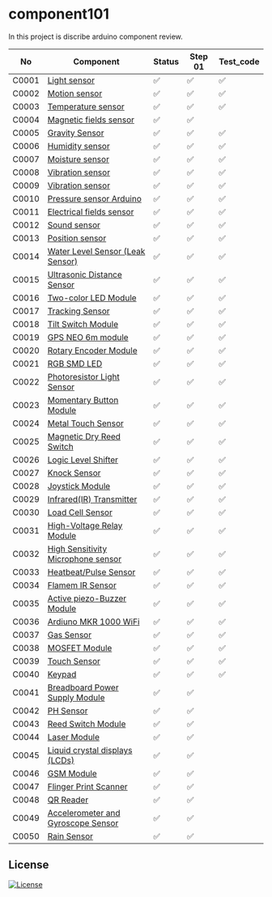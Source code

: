 # component101

In this project is discribe arduino component review.

| No    | Component                                                              | Status | Step 01 |Test_code|
| ----- | ---------------------------------------------------------------------- | ------ | ------- | ------- |
| C0001 | [Light sensor](/LightSensor)                                           | ✅  | ✅ | ✅ |
| C0002 | [Motion sensor](/MotionSensor)                                         | ✅  | ✅ | ✅ |
| C0003 | [Temperature sensor](/TemperatureSensor)                               | ✅  | ✅ | ✅ |
| C0004 | [Magnetic fields sensor](/MagneticFeildSensor)                         | ✅  | ✅ |
| C0005 | [Gravity Sensor](/GravitySensor)                                       | ✅  | ✅ | ✅ |
| C0006 | [Humidity sensor](/MagneticFeildSensor)                                | ✅  | ✅ | ✅ |
| C0007 | [Moisture sensor](/MoistureSensor)                                     | ✅  | ✅ | ✅ |
| C0008 | [Vibration sensor](/VibrationSensor)                                   | ✅  | ✅ | ✅ |
| C0009 | [Vibration sensor](/VibrationSensorArduino)                            | ✅  | ✅ | ✅ |
| C0010 | [Pressure sensor Arduino](/PressureSensor)                             | ✅  | ✅ | ✅ |
| C0011 | [Electrical fields sensor](/ElectromagneticFieldSensor)                | ✅  | ✅ | ✅ |
| C0012 | [Sound sensor](/SoundSensor)                                           | ✅  | ✅ | ✅ |
| C0013 | [Position sensor](/PositionSensor/)                                    | ✅  | ✅ | ✅ |
| C0014 | [Water Level Sensor (Leak Sensor)](/WaterLevelSensor)                  | ✅  | ✅ | ✅ |
| C0015 | [Ultrasonic Distance Sensor](/UltrasonicDistanceSensor)                | ✅  | ✅ | ✅ |
| C0016 | [Two-color LED Module](/TwoColorLEDModule)                             | ✅  | ✅ | ✅ |
| C0017 | [Tracking Sensor](/TrackingSensor)                                     | ✅  | ✅ | ✅ |
| C0018 | [Tilt Switch Module](/TiltSensor)                                      | ✅  | ✅ | ✅ |
| C0019 | [GPS NEO 6m module](/GPSNEO6mModule)                                   | ✅  | ✅ | ✅ |
| C0020 | [Rotary Encoder Module](/RotaryEncoderModule)                          | ✅  | ✅ | ✅ |
| C0021 | [RGB SMD LED](/RGBSMDModule)                                           | ✅  | ✅ | ✅ |
| C0022 | [Photoresistor Light Sensor](/PhotoresistorSensorLightSensor)          | ✅  | ✅ | ✅ |
| C0023 | [Momentary Button Module](/MomentryButtonModule)                       | ✅  | ✅ | ✅ |
| C0024 | [Metal Touch Sensor](/MetalTouchSensor)                                | ✅  | ✅ | ✅ |
| C0025 | [Magnetic Dry Reed Switch](/MagneticReedSwitchModule)                  | ✅  | ✅ | ✅ |
| C0026 | [Logic Level Shifter](/LogicLevelShifter)                              | ✅  | ✅ | ✅ |
| C0027 | [Knock Sensor](/KnockSensor)                                           | ✅  | ✅ | ✅ |
| C0028 | [Joystick Module](/JoystickModule)                                     | ✅  | ✅ | ✅ |
| C0029 | [Infrared(IR) Transmitter](/InfraredTransmitter)                       | ✅  | ✅ | ✅ |
| C0030 | [Load Cell Sensor](/LoadCellSensor)                                    | ✅  | ✅ | ✅ |
| C0031 | [High-Voltage Relay Module](/HighVoltageRelayModule)                   | ✅  | ✅ | ✅ |
| C0032 | [High Sensitivity Microphone sensor](/HighSensitivityMicrophoneSensor) | ✅  | ✅ | ✅ |
| C0033 | [Heatbeat/Pulse Sensor](/PulseSensor)                                  | ✅  | ✅ | ✅ |
| C0034 | [Flamem IR Sensor](/FlameIRSensor)                                     | ✅  | ✅ | ✅ |
| C0035 | [Active piezo-Buzzer Module](/ActivePiezoBuzzerModule)                 | ✅  | ✅ | ✅ |
| C0036 | [Ardiuno MKR 1000 WiFi](/MKR1000WifiModule)                            | ✅  | ✅ | ✅ |
| C0037 | [Gas Sensor](/GasSensor)                                               | ✅  | ✅ | ✅ |
| C0038 | [MOSFET Module](/MOSFETDriveModule)                                    | ✅  | ✅ | ✅ |
| C0039 | [Touch Sensor](/TouchSensorModule)                                     | ✅  | ✅ | ✅ |
| C0040 | [Keypad](/KeypadArduino)                                               | ✅  | ✅ | ✅ |
| C0041 | [Breadboard Power Supply Module](/BreadboardPowerSupplyModule)         | ✅  | ✅ |
| C0042 | [PH Sensor](/PHSensor)                                                 | ✅  | ✅ |
| C0043 | [Reed Switch Module](/ReedSwitchModule)                                | ✅  | ✅ |
| C0044 | [Laser Module](/LaserModule)                                           | ✅  | ✅ |
| C0045 | [Liquid crystal displays (LCDs)](/LiquidCrystalSensor)                 | ✅  | ✅ |
| C0046 | [GSM Module](/GSMmodule)                                               | ✅  | ✅ |
| C0047 | [Flinger Print Scanner](/FingerPrintSensor)                            | ✅  | ✅ |
| C0048 | [QR Reader](/QRReader)                                                 | ✅  | ✅ |
| C0049 |[Accelerometer and  Gyroscope Sensor](/AccelerometerAndGyroscopeSensor)                                                 | ✅  | ✅ |
| C0050 | [Rain Sensor](/RainSensor)                                             | ✅  | ✅ |  

## License

[![License](https://img.shields.io/badge/License-Apache_2.0-blue.svg)](https://opensource.org/licenses/Apache-2.0)
